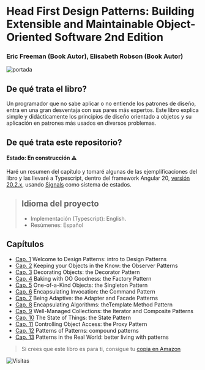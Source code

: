 
# Head First Design Patterns: Building Extensible and Maintainable Object-Oriented Software 2nd Edition 


###  Eric Freeman (Book Autor), Elisabeth Robson (Book Autor)

![portada](https://m.media-amazon.com/images/I/91quawUTiVL._SY342_.jpg)

## De qué trata el libro?

Un programador que no sabe aplicar o no entiende los patrones de diseño, entra en una gran desventaja con sus pares más expertos. Este libro explica simple y didácticamente los principios de diseño orientado a objetos y su aplicación en patrones más usados en diversos problemas.

## De qué trata este repositorio?
#### Estado: En construcción ⚠️

Haré un resumen del capítulo y tomaré algunas de las ejemplificaciones del libro y las llevaré a Typescript, dentro del framework Angular 20, [versión 20.2.x](https://v20.angular.dev/overview), usando [Signals](https://angular.dev/guide/signals) como sistema de estados. 

> ## Idioma del proyecto
> - Implementación (Typescript): English.
> - Resúmenes: Español

## Capítulos

- [Cap. 1](cap1) Welcome to Design Patterns: intro to Design Patterns
- [Cap. 2](cap2) Keeping your Objects in the Know: the Observer Patterns
- [Cap. 3](cap3) Decorating Objects: the Decorator Pattern
- [Cap. 4](cap4) Baking with OO Goodness: the Factory Pattern
- [Cap. 5](cap5) One-of-a-Kind Objects: the Singleton Pattern
- [Cap. 6](cap6) Encapsulating Invocation: the Command Pattern
- [Cap. 7](cap7) Being Adaptive: the Adapter and Facade Patterns
- [Cap. 8](cap8) Encapsulating Algorithms: theTemplate Method Pattern
- [Cap. 9](cap9) Well-Managed Collections: the Iterator and Composite Patterns
- [Cap. 10](cap10) The State of Things: the State Pattern
- [Cap. 11](cap11) Controlling Object Access: the Proxy Pattern
- [Cap. 12](cap12) Patterns of Patterns: compound patterns
- [Cap. 13](cap13) Patterns in the Real World: better living with patterns

 
> Si crees que este libro es para ti, consigue tu [copia en Amazon](https://www.amazon.com/Head-First-Design-Patterns-Object-Oriented/dp/149207800X)

![Visitas](https://visitor-badge.laobi.icu/badge?page_id=fabocv.Head-First-Design-Patterns-2nd-Edition-Angular-Signals)
